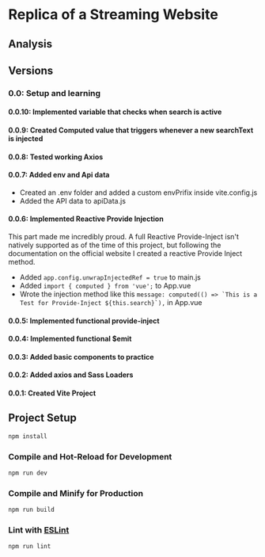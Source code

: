 # Replica of a Streaming Website

## Analysis

## Versions

### 0.0: Setup and learning

#### 0.0.10: Implemented variable that checks when search is active

#### 0.0.9: Created Computed value that triggers whenever a new searchText is injected

#### 0.0.8: Tested working Axios

#### 0.0.7: Added env and Api data

* Created an .env folder and added a custom envPrifix inside vite.config.js
* Added the API data to apiData.js

#### 0.0.6: Implemented Reactive Provide Injection

This part made me incredibly proud. A full Reactive Provide-Inject isn't natively supported as of the time of this project, but following the documentation on the official website I created a reactive Provide Inject method.

* Added ```app.config.unwrapInjectedRef = true``` to main.js
* Added ```import { computed } from 'vue';``` to App.vue
* Wrote the injection method like this ```message: computed(() => `This is a Test for Provide-Inject ${this.search}`),``` in App.vue

#### 0.0.5: Implemented functional provide-inject

#### 0.0.4: Implemented functional $emit

#### 0.0.3: Added basic components to practice

#### 0.0.2: Added axios and Sass Loaders

#### 0.0.1: Created Vite Project

## Project Setup

```sh
npm install
```

### Compile and Hot-Reload for Development

```sh
npm run dev
```

### Compile and Minify for Production

```sh
npm run build
```

### Lint with [ESLint](https://eslint.org/)

```sh
npm run lint
```
